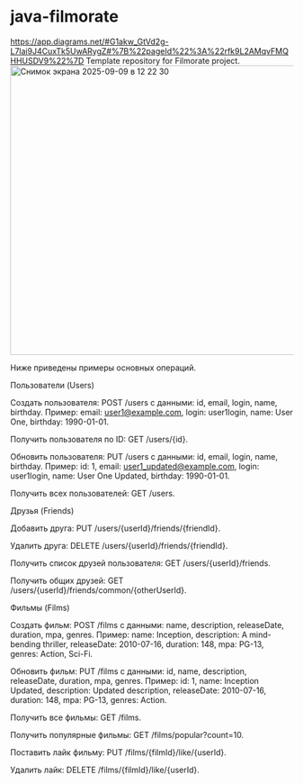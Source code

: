 # java-filmorate
https://app.diagrams.net/#G1akw_GtVd2g-L7lai9J4CuxTk5UwARygZ#%7B%22pageId%22%3A%22rfk9L2AMqvFMQHHUSDV9%22%7D
Template repository for Filmorate project.
<img width="930" height="514" alt="Снимок экрана 2025-09-09 в 12 22 30" src="https://github.com/user-attachments/assets/1aa6886c-5bf8-45f5-9fa1-f0e226e6f9db" />

Ниже приведены примеры основных операций.

Пользователи (Users)

Создать пользователя: POST /users с данными: id, email, login, name, birthday.
Пример: email: user1@example.com, login: user1login, name: User One, birthday: 1990-01-01.

Получить пользователя по ID: GET /users/{id}.

Обновить пользователя: PUT /users с данными: id, email, login, name, birthday.
Пример: id: 1, email: user1_updated@example.com, login: user1login, name: User One Updated, birthday: 1990-01-01.

Получить всех пользователей: GET /users.

Друзья (Friends)

Добавить друга: PUT /users/{userId}/friends/{friendId}.

Удалить друга: DELETE /users/{userId}/friends/{friendId}.

Получить список друзей пользователя: GET /users/{userId}/friends.

Получить общих друзей: GET /users/{userId}/friends/common/{otherUserId}.

Фильмы (Films)

Создать фильм: POST /films с данными: name, description, releaseDate, duration, mpa, genres.
Пример: name: Inception, description: A mind-bending thriller, releaseDate: 2010-07-16, duration: 148, mpa: PG-13, genres: Action, Sci-Fi.

Обновить фильм: PUT /films с данными: id, name, description, releaseDate, duration, mpa, genres.
Пример: id: 1, name: Inception Updated, description: Updated description, releaseDate: 2010-07-16, duration: 148, mpa: PG-13, genres: Action.

Получить все фильмы: GET /films.

Получить популярные фильмы: GET /films/popular?count=10.

Поставить лайк фильму: PUT /films/{filmId}/like/{userId}.

Удалить лайк: DELETE /films/{filmId}/like/{userId}.
